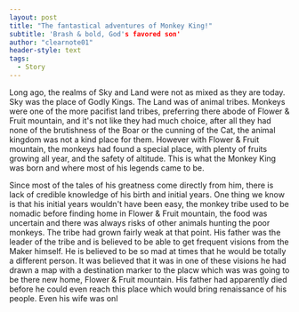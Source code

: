 ```yaml
---
layout: post
title: "The fantastical adventures of Monkey King!"
subtitle: 'Brash & bold, God's favored son'
author: "clearnote01"
header-style: text
tags:
  - Story
---
```



Long ago, the realms of Sky and Land were not as mixed as they are today. Sky was the place of Godly Kings. The Land was of animal tribes. Monkeys were one of the more pacifist land tribes, preferring there abode of Flower & Fruit mountain, and it's not like they had much choice, after all they had none of the brutishness of the Boar or the cunning of the Cat, the animal kingdom was not a kind place for them. However with Flower & Fruit mountain, the monkeys had found a special place, with plenty of fruits growing all year, and the safety of altitude. This is what the Monkey King was born and where most of his legends came to be. 

Since most of the tales of his greatness come directly from him, there is lack of credible knowledge of his birth and initial years. One thing we know is that his initial years wouldn't have been easy, the monkey tribe used to be nomadic before finding home in Flower & Fruit mountain, the food was uncertain and there was always risks of other animals hunting the poor monkeys. The tribe had grown fairly weak at that point. His father was the leader of the tribe and is believed to be able to get frequent visions from the Maker himself. He is believed to be so mad at times that he would be totally a different person. It was believed that it was in one of these visions he had drawn a map with a destination marker to the placw which was was going to be there new home, Flower & Fruit mountain. His father had apparently died before he could even reach this place which would bring renaissance of his people. Even his wife was onl  
